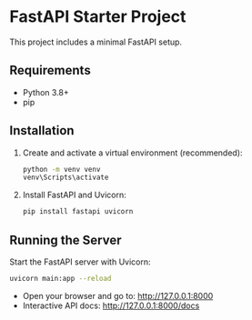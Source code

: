 # FastAPI Starter Project

This project includes a minimal FastAPI setup.

## Requirements
- Python 3.8+
- pip

## Installation
1. Create and activate a virtual environment (recommended):
   ```bash
   python -m venv venv
   venv\Scripts\activate
   ```
2. Install FastAPI and Uvicorn:
   ```bash
   pip install fastapi uvicorn
   ```

## Running the Server
Start the FastAPI server with Uvicorn:
```bash
uvicorn main:app --reload
```

- Open your browser and go to: http://127.0.0.1:8000
- Interactive API docs: http://127.0.0.1:8000/docs
